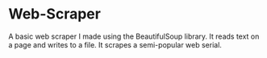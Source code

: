# Web-Scraper
A basic web scraper I made using the BeautifulSoup library. It reads text on a page and writes to a file. It scrapes a semi-popular web serial.
